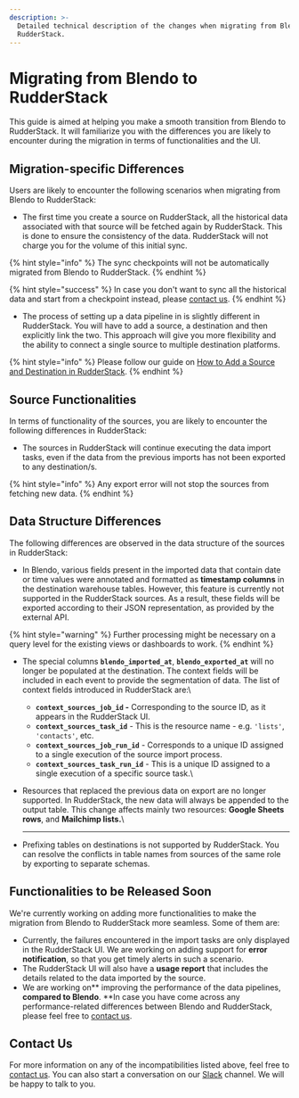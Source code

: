 ```yaml
---
description: >-
  Detailed technical description of the changes when migrating from Blendo to
  RudderStack.
---
```


# Migrating from Blendo to RudderStack

This guide is aimed at helping you make a smooth transition from Blendo to RudderStack. It will familiarize you with the differences you are likely to encounter during the migration in terms of functionalities and the UI.

## Migration-specific Differences

Users are likely to encounter the following scenarios when migrating from Blendo to RudderStack:

* The first time you create a source on RudderStack, all the historical data associated with that source will be fetched again by RudderStack. This is done to ensure the consistency of the data. RudderStack will not charge you for the volume of this initial sync.

{% hint style="info" %}
The sync checkpoints will not be automatically migrated from Blendo to RudderStack.
{% endhint %}

{% hint style="success" %}
In case you don't want to sync all the historical data and start from a checkpoint instead, please [contact us](mailto:%20contact@rudderstack.com).
{% endhint %}

* The process of setting up a data pipeline in is slightly different in RudderStack. You will have to add a source, a destination and then explicitly link the two. This approach will give you more flexibility and the ability to connect a single source to multiple destination platforms.

{% hint style="info" %}
Please follow our guide on [How to Add a Source and Destination in RudderStack](https://docs.rudderstack.com/how-to-guides/adding-source-and-destination-rudderstack).
{% endhint %}

## Source Functionalities

In terms of functionality of the sources, you are likely to encounter the following differences in RudderStack:

* The sources in RudderStack will continue executing the data import tasks, even if the data from the previous imports has not been exported to any destination/s.

{% hint style="info" %}
Any export error will not stop the sources from fetching new data.
{% endhint %}

## Data Structure Differences

The following differences are observed in the data structure of the sources in RudderStack:

* In Blendo, various fields present in the imported data that contain date or time values were annotated and formatted as **timestamp columns** in the destination warehouse tables. However, this feature is currently not supported in the RudderStack sources. As a result, these fields will be exported according to their JSON representation, as provided by the external API.

{% hint style="warning" %}
Further processing might be necessary on a query level for the existing views or dashboards to work.
{% endhint %}

* The special columns **`blendo_imported_at`**, **`blendo_exported_at`** will no longer be populated at the destination. The context fields will be included in each event to provide the segmentation of data. The list of context fields introduced in RudderStack are:\

  * **`context_sources_job_id` -** Corresponding to the source ID, as it appears in the RudderStack UI.
  * **`context_sources_task_id`** - This is the resource name - e.g. `'lists'`, `'contacts'`, etc.
  * **`context_sources_job_run_id`** - Corresponds to a unique ID assigned to a single execution of the source import process.
  * **`context_sources_task_run_id`** - This is a unique ID assigned to a single execution of a specific source task.\

* Resources that replaced the previous data on export are no longer supported. In RudderStack, the new data will always be appended to the output table. This change affects mainly two resources: **Google Sheets rows**, and **Mailchimp lists.**\
  ****
* Prefixing tables on destinations is not supported by RudderStack. You can resolve the conflicts in table names from sources of the same role by exporting to separate schemas.

## Functionalities to be Released Soon

We're currently working on adding more functionalities to make the migration from Blendo to RudderStack more seamless. Some of them are:

* Currently, the failures encountered in the import tasks are only displayed in the RudderStack UI. We are working on adding support for **error notification**, so that you get timely alerts in such a scenario. 
* The RudderStack UI will also have a **usage report** that includes the details related to the data imported by the source.
* We are working on** improving the performance of the data pipelines, **compared to Blendo**. **In case you have come across any performance-related differences between Blendo and RudderStack, please feel free to [contact us](mailto:%20contact@rudderstack.com).

## Contact Us

For more information on any of the incompatibilities listed above, feel free to [contact us](mailto:%20docs@rudderstack.com). You can also start a conversation on our [Slack](https://resources.rudderstack.com/join-rudderstack-slack) channel. We will be happy to talk to you.

